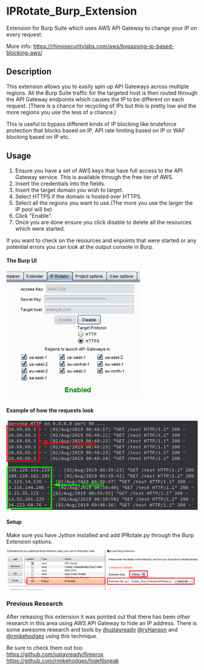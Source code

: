 # IPRotate_Burp_Extension
Extension for Burp Suite which uses AWS API Gateway to change your IP on every request.

More info: https://rhinosecuritylabs.com/aws/bypassing-ip-based-blocking-aws/

## Description
This extension allows you to easily spin up API Gateways across multiple regions. All the Burp Suite traffic for the targeted host is then routed through the API Gateway endpoints which causes the IP to be different on each request. (There is a chance for recycling of IPs but this is pretty low and the more regions you use the less of a chance.)

This is useful to bypass different kinds of IP blocking like bruteforce protection that blocks based on IP, API rate limiting based on IP or WAF blocking based on IP etc.

## Usage
1) Ensure you have a set of AWS keys that have full access to the API Gateway service. This is available through the free tier of AWS.  
2) Insert the credentials into the fields.  
3) Insert the target domain you wish to target.  
4) Select HTTPS if the domain is hosted over HTTPS.  
5) Select all the regions you want to use.(The more you use the larger the IP pool will be)  
6) Click "Enable".
7) Once you are done ensure you click disable to delete all the resources which were started.

If you want to check on the resources and enpoints that were started or any potential errors you can look at the output console in Burp.

#### The Burp UI
![](ui.png)

#### Example of how the requests look
![](example.png)


#### Setup
Make sure you have Jython installed and add IPRotate.py through the Burp Extension options.

![](setup.png)

### Previous Research
After releasing this extension it was pointed out that there has been other research in this area using AWS API Gateway to hide an IP address. There is some awesome research and tools by [@ustayready](https://twitter.com/ustayready) [@ryHanson](https://twitter.com/ryHanson) and [@rmikehodges](https://twitter.com/rmikehodges) using this technique.

Be sure to check them out too:  
https://github.com/ustayready/fireprox  
https://github.com/rmikehodges/hideNsneak  
